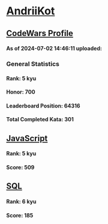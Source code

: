 # [AndriiKot](https://www.codewars.com/users/AndriiKot)
## [CodeWars Profile](https://www.codewars.com/users/AndriiKot)
#### As of 2024-07-02 14:46:11 uploaded:
### General Statistics
#### Rank: 5 kyu
#### Honor: 700
#### Leaderboard Position: 64316
#### Total Completed Kata: 301

## [JavaScript](https://github.com/AndriiKot/JavaScript__CodeWars)
#### Rank: 5 kyu
#### Score: 509

## [SQL](https://github.com/AndriiKot/SQL__CodeWars)
#### Rank: 6 kyu
#### Score: 185
